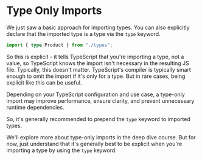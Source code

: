 # Type Only Imports

We just saw a basic approach for importing types. You can also explicitly declare that the imported type is a type via the `type` keyword.

```ts
import { type Product } from "./types";
```

So this is explicit - it tells TypeScript that you're importing a type, not a value, so TypeScript knows the import isn't necessary in the resulting JS file. Typically, this doesn't matter. TypeScript's compiler is typically smart enough to omit the import if it's only for a type. But in rare cases, being explicit like this can be useful.

Depending on your TypeScript configuration and use case, a type-only import may improve performance, ensure clarity, and prevent unnecessary runtime dependencies.

So, it's generally recommended to prepend the `type` keyword to imported types.

We'll explore more about type-only imports in the deep dive course. But for now, just understand that it's generally best to be explicit when you're importing a type by using the `type` keyword.
